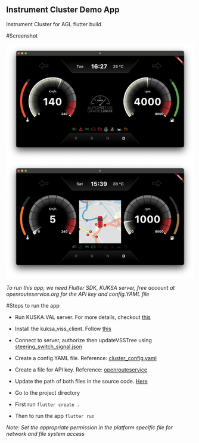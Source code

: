 ## Instrument Cluster Demo App 
Instrument Cluster for AGL flutter build

#Screenshot

![Active Indicatos Screenshot](screenshots/ss_indicator_active.png)
![Map Screenshot](screenshots/ss_map.png)

*To run this app, we need Flutter SDK, KUKSA server, free account at openrouteservice.org for the API key and config.YAML file*

#Steps to run the app

- Run KUSKA.VAL server. For more details, checkout [this](https://github.com/eclipse/kuksa.val/tree/master/kuksa-val-server)
- Install the kuksa_viss_client. Follow [this](https://github.com/eclipse/kuksa.val/tree/master/kuksa_viss_client)
- Connect to server, authorize then updateVSSTree using [steering_switch_signal.json](extras/steering_switch_signal.json)
- Create a config.YAML file. Reference: [cluster_config.yaml](extras/cluster_config.yaml)
- Create a file for API key. Reference: [openrouteservice](extras/openrouteservice)
- Update the path of both files in the source code. [Here](lib/cluster_config.dart#L24-L25) 
 
- Go to the project directory
- First run `flutter create .`
- Then to run the app `flutter run`

*Note: Set the appropriate permission in the platform specific file for network and file system access*
